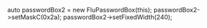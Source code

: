 auto passwordBox2 = new FluPasswordBox(this);
passwordBox2->setMaskC(0x2a);
passwordBox2->setFixedWidth(240);

